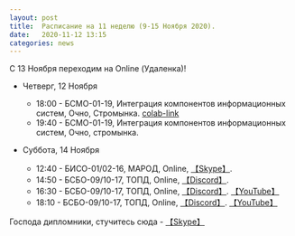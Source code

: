 ```yaml
---
layout: post
title:  Расписание на 11 неделю (9-15 Ноября 2020).
date:   2020-11-12 13:15
categories: news
---
```


С 13 Ноября переходим на Online (Удаленка)!

* Четверг, 12 Ноября
  * 18:00 - БСМО-01-19, Интеграция компонентов информационных систем, Очно, Стромынка. [colab-link](https://colab.research.google.com/drive/1YiDMF24s44ijrQqNDnQ3AnmZzyqNczI4?usp=sharing)
  * 19:40 - БСМО-01-19, Интеграция компонентов информационных систем, Очно, стромынка.
  
* Суббота, 14 Ноября
  * 12:40 - БИСО-01/02-16, МАРОД, Online, [【Skype】](https://join.skype.com/csfK3o6Z7mTX).
  * 14:50 - БСБО-09/10-17, ТОПД,  Online,  [【Discord】](https://discord.gg/V8ZUrmc).
  * 16:30 - БСБО-09/10-17, ТОПД,  Online,  [【Discord】](https://discord.gg/V8ZUrmc). [【YouTube】](https://youtu.be/_V24BM9qcS8)
  * 18:10 - БСБО-09/10-17, ТОПД,  Online,  [【Discord】](https://discord.gg/V8ZUrmc). [【YouTube】](https://youtu.be/xAU_8RllXfg)
  
Господа дипломники, стучитесь сюда - [【Skype】](https://join.skype.com/jVkDp81Gfjjw)
